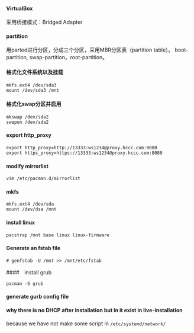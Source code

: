 
#### VirtualBox 
采用桥接模式：Bridged Adapter

#### partition
用parted进行分区，分成三个分区，采用MBR分区表（partition table）。
boot-partition, swap-partition，root-partition。

#### 格式化文件系统以及挂载
```
mkfs.ext4 /dev/sda3
mount /dev/sda3 /mnt
```

#### 格式化swap分区并启用
```
mkswap /dev/sda2
swapon /dev/sda2
```

#### export http_proxy
```
export http_proxy=http://13333:ws1234@proxy.hccc.com:8080
export https_proxy=https://13333:ws1234@proxy.hccc.com:8080
```
#### modify mirrorlist
```
vim /etc/pacman.d/mirrorlist
```

#### mkfs 
```
mkfs.ext4 /dev/sda
mount /dev/dsa /mnt
```

#### install linux
```
pacstrap /mnt base linux linux-firmware
```

#### Generate an fstab file
```
# genfstab -U /mnt >> /mnt/etc/fstab
```

####　install grub
```
pacman -S grub
```

#### generate gurb config file

#### why there is no DHCP after installation but in it exist in live-installation
because we have not make some script in `/etc/systemd/network/`

